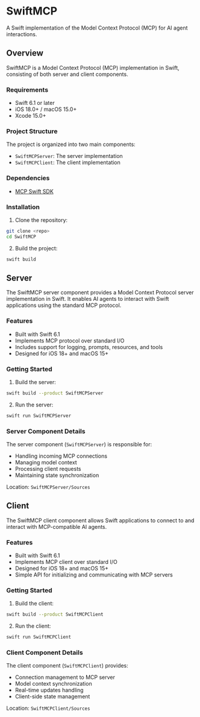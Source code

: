 # SwiftMCP

A Swift implementation of the Model Context Protocol (MCP) for AI agent interactions.

## Overview

SwiftMCP is a Model Context Protocol (MCP) implementation in Swift, consisting of both server and client components.

### Requirements

- Swift 6.1 or later
- iOS 18.0+ / macOS 15.0+
- Xcode 15.0+

### Project Structure

The project is organized into two main components:

- `SwiftMCPServer`: The server implementation
- `SwiftMCPClient`: The client implementation

### Dependencies

- [MCP Swift SDK](https://github.com/modelcontextprotocol/swift-sdk)

### Installation

1. Clone the repository:

```bash
git clone <repo>
cd SwiftMCP
```

2. Build the project:

```bash
swift build
```

## Server

The SwiftMCP server component provides a Model Context Protocol server implementation in Swift. It enables AI agents to interact with Swift applications using the standard MCP protocol.

### Features

- Built with Swift 6.1
- Implements MCP protocol over standard I/O
- Includes support for logging, prompts, resources, and tools
- Designed for iOS 18+ and macOS 15+

### Getting Started

1. Build the server:

```bash
swift build --product SwiftMCPServer
```

2. Run the server:

```bash
swift run SwiftMCPServer
```

### Server Component Details

The server component (`SwiftMCPServer`) is responsible for:

- Handling incoming MCP connections
- Managing model context
- Processing client requests
- Maintaining state synchronization

Location: `SwiftMCPServer/Sources`

## Client

The SwiftMCP client component allows Swift applications to connect to and interact with MCP-compatible AI agents.

### Features

- Built with Swift 6.1
- Implements MCP client over standard I/O
- Designed for iOS 18+ and macOS 15+
- Simple API for initializing and communicating with MCP servers

### Getting Started

1. Build the client:

```bash
swift build --product SwiftMCPClient
```

2. Run the client:

```bash
swift run SwiftMCPClient
```

### Client Component Details

The client component (`SwiftMCPClient`) provides:

- Connection management to MCP server
- Model context synchronization
- Real-time updates handling
- Client-side state management

Location: `SwiftMCPClient/Sources`
